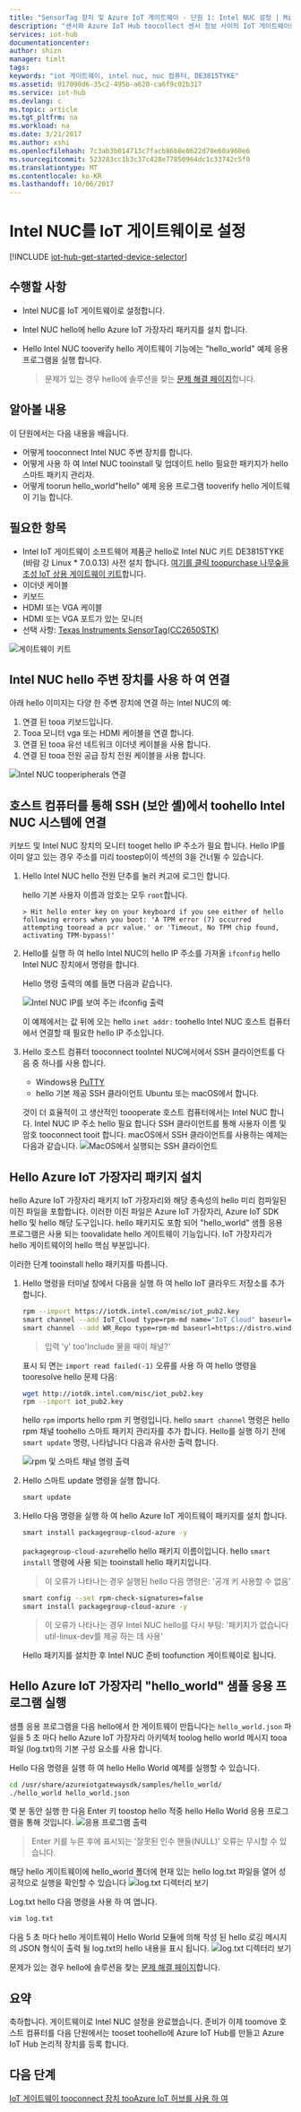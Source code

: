 ```yaml
---
title: "SensorTag 장치 및 Azure IoT 게이트웨이 - 단원 1: Intel NUC 설정 | Microsoft Docs"
description: "센서와 Azure IoT Hub toocollect 센서 정보 사이의 IoT 게이트웨이로 Intel NUC toowork를 설정 하 고 tooIoT 허브 전송 됩니다."
services: iot-hub
documentationcenter: 
author: shizn
manager: timlt
tags: 
keywords: "iot 게이트웨이, intel nuc, nuc 컴퓨터, DE3815TYKE"
ms.assetid: 917090d6-35c2-495b-a620-ca6f9c02b317
ms.service: iot-hub
ms.devlang: c
ms.topic: article
ms.tgt_pltfrm: na
ms.workload: na
ms.date: 3/21/2017
ms.author: xshi
ms.openlocfilehash: 7c3ab3b014713c7facb86b8e8622d70e60a960e6
ms.sourcegitcommit: 523283cc1b3c37c428e77850964dc1c33742c5f0
ms.translationtype: MT
ms.contentlocale: ko-KR
ms.lasthandoff: 10/06/2017
---
```

# <a name="set-up-intel-nuc-as-an-iot-gateway"></a>Intel NUC를 IoT 게이트웨이로 설정
[!INCLUDE [iot-hub-get-started-device-selector](../../includes/iot-hub-get-started-device-selector.md)]

## <a name="what-you-will-do"></a>수행할 사항

- Intel NUC를 IoT 게이트웨이로 설정합니다.
- Intel NUC hello에 hello Azure IoT 가장자리 패키지를 설치 합니다.
- Hello Intel NUC tooverify hello 게이트웨이 기능에는 "hello_world" 예제 응용 프로그램을 실행 합니다.

  > 문제가 있는 경우 hello에 솔루션을 찾는 [문제 해결 페이지](iot-hub-gateway-kit-c-troubleshooting.md)합니다.

## <a name="what-you-will-learn"></a>알아볼 내용

이 단원에서는 다음 내용을 배웁니다.

- 어떻게 tooconnect Intel NUC 주변 장치를 합니다.
- 어떻게 사용 하 여 Intel NUC tooinstall 및 업데이트 hello 필요한 패키지가 hello 스마트 패키지 관리자.
- 어떻게 toorun hello_world"hello" 예제 응용 프로그램 tooverify hello 게이트웨이 기능 합니다.

## <a name="what-you-need"></a>필요한 항목

- Intel IoT 게이트웨이 소프트웨어 제품군 hello로 Intel NUC 키트 DE3815TYKE (바람 강 Linux * 7.0.0.13) 사전 설치 합니다. [여기를 클릭 toopurchase 나무숲을 조성 IoT 상용 게이트웨이 키트](https://www.seeedstudio.com/Grove-IoT-Commercial-Gateway-Kit-p-2724.html)합니다.
- 이더넷 케이블
- 키보드
- HDMI 또는 VGA 케이블
- HDMI 또는 VGA 포트가 있는 모니터
- 선택 사항: [Texas Instruments SensorTag(CC2650STK)](http://www.ti.com/tool/cc2650stk)

![게이트웨이 키트](media/iot-hub-gateway-kit-lessons/lesson1/kit.png)

## <a name="connect-intel-nuc-with-hello-peripherals"></a>Intel NUC hello 주변 장치를 사용 하 여 연결

아래 hello 이미지는 다양 한 주변 장치에 연결 하는 Intel NUC의 예:

1. 연결 된 tooa 키보드입니다.
2. Tooa 모니터 vga 또는 HDMI 케이블을 연결 합니다.
3. 연결 된 tooa 유선 네트워크 이더넷 케이블을 사용 합니다.
4. 연결 된 tooa 전원 공급 장치 전원 케이블을 사용 합니다.

![Intel NUC tooperipherals 연결](media/iot-hub-gateway-kit-lessons/lesson1/nuc.png)

## <a name="connect-toohello-intel-nuc-system-from-host-computer-via-secure-shell-ssh"></a>호스트 컴퓨터를 통해 SSH (보안 셸)에서 toohello Intel NUC 시스템에 연결

키보드 및 Intel NUC 장치의 모니터 tooget hello IP 주소가 필요 합니다. Hello IP를 이미 알고 있는 경우 주소를 미리 toostep이이 섹션의 3을 건너뛸 수 있습니다.

1. Hello Intel NUC hello 전원 단추를 눌러 켜고에 로그인 합니다.

   hello 기본 사용자 이름과 암호는 모두 `root`합니다.

       > Hit hello enter key on your keyboard if you see either of hello following errors when you boot: 'A TPM error (7) occurred attempting tooread a pcr value.' or 'Timeout, No TPM chip found, activating TPM-bypass!'

2. Hello를 실행 하 여 hello Intel NUC의 hello IP 주소를 가져올 `ifconfig` hello Intel NUC 장치에서 명령을 합니다.

   Hello 명령 출력의 예를 들면 다음과 같습니다.

   ![Intel NUC IP를 보여 주는 ifconfig 출력](media/iot-hub-gateway-kit-lessons/lesson1/ifconfig.png)

   이 예제에서는 값 뒤에 오는 hello `inet addr:` toohello Intel NUC 호스트 컴퓨터에서 연결할 때 필요한 hello IP 주소입니다.

3. Hello 호스트 컴퓨터 tooconnect tooIntel NUC에서에서 SSH 클라이언트를 다음 중 하나를 사용 합니다.

    - Windows용 [PuTTY](http://www.putty.org/)
    - hello 기본 제공 SSH 클라이언트 Ubuntu 또는 macOS에서 합니다.

   것이 더 효율적이 고 생산적인 toooperate 호스트 컴퓨터에서는 Intel NUC 합니다. Intel NUC IP 주소 hello 필요 합니다 SSH 클라이언트를 통해 사용자 이름 및 암호 tooconnect tooit 합니다. macOS에서 SSH 클라이언트를 사용하는 예제는 다음과 같습니다.
   ![MacOS에서 실행되는 SSH 클라이언트](media/iot-hub-gateway-kit-lessons/lesson1/ssh.png)

## <a name="install-hello-azure-iot-edge-package"></a>Hello Azure IoT 가장자리 패키지 설치

hello Azure IoT 가장자리 패키지 IoT 가장자리와 해당 종속성의 hello 미리 컴파일된 이진 파일을 포함합니다. 이러한 이진 파일은 Azure IoT 가장자리, Azure IoT SDK hello 및 hello 해당 도구입니다. hello 패키지도 포함 되어 "hello_world" 샘플 응용 프로그램은 사용 되는 toovalidate hello 게이트웨이 기능입니다. IoT 가장자리가 hello 게이트웨이의 hello 핵심 부분입니다. 

이러한 단계 tooinstall hello 패키지를 따릅니다.

1. Hello 명령을 터미널 창에서 다음을 실행 하 여 hello IoT 클라우드 저장소를 추가 합니다.

   ```bash
   rpm --import https://iotdk.intel.com/misc/iot_pub2.key
   smart channel --add IoT_Cloud type=rpm-md name="IoT_Cloud" baseurl=http://iotdk.intel.com/repos/iot-cloud/wrlinux7/rcpl13/ -y
   smart channel --add WR_Repo type=rpm-md baseurl=https://distro.windriver.com/release/idp-3-xt/public_feeds/WR-IDP-3-XT-Intel-Baytrail-public-repo/RCPL13/corei7_64/
   ```

   > 입력 'y' too'Include 물을 때이 채널?'
   
   표시 되 면는 `import read failed(-1)` 오류를 사용 하 여 hello 명령을 tooresolve hello 문제 다음:
   ```bash
   wget http://iotdk.intel.com/misc/iot_pub2.key 
   rpm --import iot_pub2.key  
   ```

   hello `rpm` imports hello rpm 키 명령입니다. hello `smart channel` 명령은 hello rpm 채널 toohello 스마트 패키지 관리자를 추가 합니다. Hello를 실행 하기 전에 `smart update` 명령, 나타납니다 다음과 유사한 출력 합니다.

   ![rpm 및 스마트 채널 명령 출력](media/iot-hub-gateway-kit-lessons/lesson1/rpm_smart_channel.png)

2. Hello 스마트 update 명령을 실행 합니다.

   ```bash
   smart update
   ```

3. Hello 다음 명령을 실행 하 여 hello Azure IoT 게이트웨이 패키지를 설치 합니다.

   ```bash
   smart install packagegroup-cloud-azure -y
   ```

   `packagegroup-cloud-azure`hello hello 패키지 이름이입니다. hello `smart install` 명령에 사용 되는 tooinstall hello 패키지입니다.

    > 이 오류가 나타나는 경우 실행된 hello 다음 명령은: '공개 키 사용할 수 없음'

    ```bash
    smart config --set rpm-check-signatures=false
    smart install packagegroup-cloud-azure -y
    ```
    > 이 오류가 나타나는 경우 Intel NUC hello를 다시 부팅: '패키지가 없습니다 util-linux-dev를 제공 하는 데 사용'

   Hello 패키지를 설치한 후 Intel NUC 준비 toofunction 게이트웨이로 됩니다.

## <a name="run-hello-azure-iot-edge-helloworld-sample-application"></a>Hello Azure IoT 가장자리 "hello_world" 샘플 응용 프로그램 실행

샘플 응용 프로그램을 다음 hello에서 한 게이트웨이 만듭니다는 `hello_world.json` 파일을 5 초 마다 hello Azure IoT 가장자리 아키텍처 toolog hello world 메시지 tooa 파일 (log.txt)의 기본 구성 요소를 사용 합니다.

Hello 다음 명령을 실행 하 여 hello Hello World 예제를 실행할 수 있습니다.

```bash
cd /usr/share/azureiotgatewaysdk/samples/hello_world/
./hello_world hello_world.json
```

몇 분 동안 실행 한 다음 Enter 키 toostop hello 적중 hello Hello World 응용 프로그램을 통해 것입니다.
![응용 프로그램 출력](media/iot-hub-gateway-kit-lessons/lesson1/hello_world.png)

> Enter 키를 누른 후에 표시되는 '잘못된 인수 핸들(NULL)' 오류는 무시할 수 있습니다.

해당 hello 게이트웨이에 hello_world 폴더에 현재 있는 hello log.txt 파일을 열어 성공적으로 실행을 확인할 수 있습니다 ![log.txt 디렉터리 보기](media/iot-hub-gateway-kit-lessons/lesson1/logtxtdir.png)

Log.txt hello 다음 명령을 사용 하 여 엽니다.

```bash
vim log.txt
```

다음 5 초 마다 hello 게이트웨이 Hello World 모듈에 의해 작성 된 hello 로깅 메시지의 JSON 형식이 출력 될 log.txt의 hello 내용을 표시 됩니다.
![log.txt 디렉터리 보기](media/iot-hub-gateway-kit-lessons/lesson1/logtxtview.png)

문제가 있는 경우 hello에 솔루션을 찾는 [문제 해결 페이지](iot-hub-gateway-kit-c-troubleshooting.md)합니다.

## <a name="summary"></a>요약

축하합니다. 게이트웨이로 Intel NUC 설정을 완료했습니다. 준비가 이제 toomove 호스트 컴퓨터를 다음 단원에서는 tooset toohello에 Azure IoT Hub를 만들고 Azure IoT Hub 논리적 장치를 등록 합니다.

## <a name="next-steps"></a>다음 단계
[IoT 게이트웨이 tooconnect 장치 tooAzure IoT 허브를 사용 하 여](iot-hub-gateway-kit-c-iot-gateway-connect-device-to-cloud.md)

